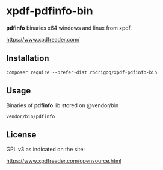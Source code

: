 # xpdf-pdfinfo-bin

**pdfinfo** binaries x64 windows and linux from xpdf.

https://www.xpdfreader.com/

## Installation

```shell
composer require --prefer-dist rodrigoq/xpdf-pdfinfo-bin 
```

## Usage

Binaries of **pdfinfo** lib stored on @vendor/bin

```shell
vendor/bin/pdfinfo
```

## License

GPL v3 as indicated on the site:

https://www.xpdfreader.com/opensource.html
